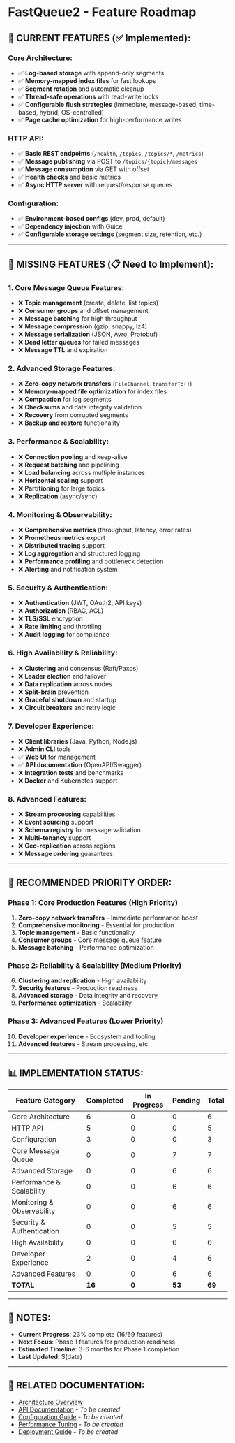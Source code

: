 # FastQueue2 - Feature Roadmap

## 🎯 **CURRENT FEATURES (✅ Implemented):**

### **Core Architecture:**
- ✅ **Log-based storage** with append-only segments
- ✅ **Memory-mapped index files** for fast lookups
- ✅ **Segment rotation** and automatic cleanup
- ✅ **Thread-safe operations** with read-write locks
- ✅ **Configurable flush strategies** (immediate, message-based, time-based, hybrid, OS-controlled)
- ✅ **Page cache optimization** for high-performance writes

### **HTTP API:**
- ✅ **Basic REST endpoints** (`/health`, `/topics`, `/topics/*`, `/metrics`)
- ✅ **Message publishing** via POST to `/topics/{topic}/messages`
- ✅ **Message consumption** via GET with offset
- ✅ **Health checks** and basic metrics
- ✅ **Async HTTP server** with request/response queues

### **Configuration:**
- ✅ **Environment-based configs** (dev, prod, default)
- ✅ **Dependency injection** with Guice
- ✅ **Configurable storage settings** (segment size, retention, etc.)

---

## 🚀 **MISSING FEATURES (📋 Need to Implement):**

### **1. Core Message Queue Features:**
- ❌ **Topic management** (create, delete, list topics)
- ❌ **Consumer groups** and offset management
- ❌ **Message batching** for high throughput
- ❌ **Message compression** (gzip, snappy, lz4)
- ❌ **Message serialization** (JSON, Avro, Protobuf)
- ❌ **Dead letter queues** for failed messages
- ❌ **Message TTL** and expiration

### **2. Advanced Storage Features:**
- ❌ **Zero-copy network transfers** (`FileChannel.transferTo()`)
- ❌ **Memory-mapped file optimization** for index files
- ❌ **Compaction** for log segments
- ❌ **Checksums** and data integrity validation
- ❌ **Recovery** from corrupted segments
- ❌ **Backup and restore** functionality

### **3. Performance & Scalability:**
- ❌ **Connection pooling** and keep-alive
- ❌ **Request batching** and pipelining
- ❌ **Load balancing** across multiple instances
- ❌ **Horizontal scaling** support
- ❌ **Partitioning** for large topics
- ❌ **Replication** (async/sync)

### **4. Monitoring & Observability:**
- ❌ **Comprehensive metrics** (throughput, latency, error rates)
- ❌ **Prometheus metrics** export
- ❌ **Distributed tracing** support
- ❌ **Log aggregation** and structured logging
- ❌ **Performance profiling** and bottleneck detection
- ❌ **Alerting** and notification system

### **5. Security & Authentication:**
- ❌ **Authentication** (JWT, OAuth2, API keys)
- ❌ **Authorization** (RBAC, ACL)
- ❌ **TLS/SSL** encryption
- ❌ **Rate limiting** and throttling
- ❌ **Audit logging** for compliance

### **6. High Availability & Reliability:**
- ❌ **Clustering** and consensus (Raft/Paxos)
- ❌ **Leader election** and failover
- ❌ **Data replication** across nodes
- ❌ **Split-brain** prevention
- ❌ **Graceful shutdown** and startup
- ❌ **Circuit breakers** and retry logic

### **7. Developer Experience:**
- ❌ **Client libraries** (Java, Python, Node.js)
- ❌ **Admin CLI** tools
- ✅ **Web UI** for management
- ✅ **API documentation** (OpenAPI/Swagger)
- ❌ **Integration tests** and benchmarks
- ❌ **Docker** and Kubernetes support

### **8. Advanced Features:**
- ❌ **Stream processing** capabilities
- ❌ **Event sourcing** support
- ❌ **Schema registry** for message validation
- ❌ **Multi-tenancy** support
- ❌ **Geo-replication** across regions
- ❌ **Message ordering** guarantees

---

## 🎯 **RECOMMENDED PRIORITY ORDER:**

### **Phase 1: Core Production Features (High Priority)**
1. **Zero-copy network transfers** - Immediate performance boost
2. **Comprehensive monitoring** - Essential for production
3. **Topic management** - Basic functionality
4. **Consumer groups** - Core message queue feature
5. **Message batching** - Performance optimization

### **Phase 2: Reliability & Scalability (Medium Priority)**
6. **Clustering and replication** - High availability
7. **Security features** - Production readiness
8. **Advanced storage** - Data integrity and recovery
9. **Performance optimization** - Scalability

### **Phase 3: Advanced Features (Lower Priority)**
10. **Developer experience** - Ecosystem and tooling
11. **Advanced features** - Stream processing, etc.

---

## 📊 **IMPLEMENTATION STATUS:**

| Feature Category | Completed | In Progress | Pending | Total |
|------------------|-----------|-------------|---------|-------|
| Core Architecture | 6 | 0 | 0 | 6 |
| HTTP API | 5 | 0 | 0 | 5 |
| Configuration | 3 | 0 | 0 | 3 |
| Core Message Queue | 0 | 0 | 7 | 7 |
| Advanced Storage | 0 | 0 | 6 | 6 |
| Performance & Scalability | 0 | 0 | 6 | 6 |
| Monitoring & Observability | 0 | 0 | 6 | 6 |
| Security & Authentication | 0 | 0 | 5 | 5 |
| High Availability | 0 | 0 | 6 | 6 |
| Developer Experience | 2 | 0 | 4 | 6 |
| Advanced Features | 0 | 0 | 6 | 6 |
| **TOTAL** | **16** | **0** | **53** | **69** |

---

## 📝 **NOTES:**

- **Current Progress**: 23% complete (16/69 features)
- **Next Focus**: Phase 1 features for production readiness
- **Estimated Timeline**: 3-6 months for Phase 1 completion
- **Last Updated**: $(date)

---

## 🔗 **RELATED DOCUMENTATION:**

- [Architecture Overview](README.md)
- [API Documentation](docs/api.md) - *To be created*
- [Configuration Guide](docs/configuration.md) - *To be created*
- [Performance Tuning](docs/performance.md) - *To be created*
- [Deployment Guide](docs/deployment.md) - *To be created*
